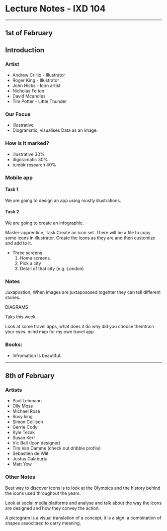# Lecture Notes - IXD 104

___

## 1st of February

## Introduction 

### Artist
- Andrew Crillio - Illustrator
- Roger King - Illustrator
- John Hicks - Icon artist
- Nicholas Felton 
- David Mcandles 
- Tim Potter - Little Thunder


### Our Focus 
- Illustrative 
- Diogramatic, visualises Data as an image.

### How is it marked?

- illustrative 30%
- digoramatic 30% 
- tumblr research 40%

### Mobile app 

#### Task 1
We are going to design an app using mostly illustrations. 



#### Task 2
We are going to create an infographic.

Master-apprentice, Task Create an icon set. There will be a file to copy some icons in illustrator. Create the icons as they are and then customize and add to it. 

- Three screens
    1. Home screens.
    2. Pick a city 
    3. Detail of that city (e.g. London)

### Notes

Juxapostion, When images are juxtapososed togehter they can tell different stories. 

DIAGRAMS 

Taks this week 

 Look at some travel apps, what does it do why did you choose themtrain your eyes.
 mind map  for my own travel app

### Books:
- Infromation Is beautiful.

---

## 8th of February

### Artists
- Paul Lehmann
- Olly Moss
- Michael Rose 
- Rosy king 
- Simon Collison 
- Gerrie Cody 
- Kyle Tezak 
- Susan Kerr
- Vic Bell (Icon designer)
- Tim Van Damme (check out dribble profile)
- Sebastien de Wiit
- Justus Galaburta
- Matt Yow 

### Other Notes

Best way to discover icons is to look at the Olympics and the history behind the icons used throughout the years. 

Look at social media platforms and analyse and talk about the way the icons are designed and how they convey the action.

A pictogram is a visual translation of a concept, it is a sign: a combination of shapes associtaed to carry meaning.

